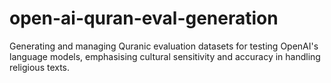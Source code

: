 # open-ai-quran-eval-generation
Generating and managing Quranic evaluation datasets for testing OpenAI's language models, emphasising cultural sensitivity and accuracy in handling religious texts.
